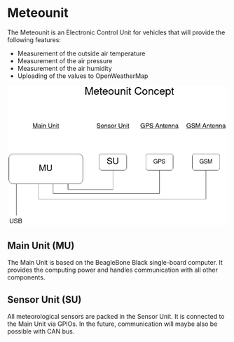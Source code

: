 # Meteounit

The Meteounit is an Electronic Control Unit for vehicles that will provide the following features:
- Measurement of the outside air temperature
- Measurement of the air pressure
- Measurement of the air humidity
- Uploading of the values to OpenWeatherMap

![Concept](doc/Meteounit_Concept.jpg)

## Main Unit (MU)
The Main Unit is based on the BeagleBone Black single-board computer. It provides the computing power and handles communication with all other components.

## Sensor Unit (SU)
All meteorological sensors are packed in the Sensor Unit. It is connected to the Main Unit via GPIOs. In the future, communication will maybe also be possible with CAN bus.